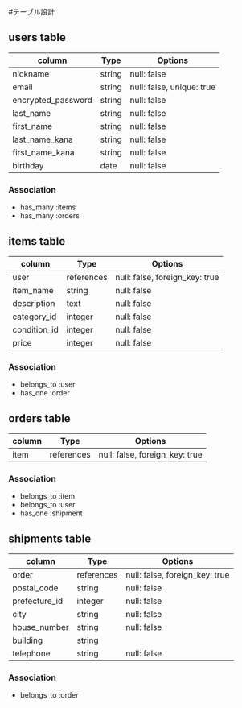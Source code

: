 #テーブル設計

## users table

| column             | Type      | Options       |
| ------------------ | --------- | ------------- |
| nickname               | string    | null: false   |
| email              | string    | null: false, unique: true   |
| encrypted_password | string    | null: false   |
| last_name              | string    | null: false   |
| first_name              | string    | null: false   |
| last_name_kana              | string    | null: false   |
| first_name_kana              | string    | null: false   |
| birthday              | date    | null: false   |

### Association

- has_many :items
- has_many :orders


## items table

| column             | Type      | Options       |
| ------------------ | --------- | ------------- |
| user              | references    | null: false, foreign_key: true   |
| item_name              | string    | null: false   |
| description | text    | null: false   |
| category_id              | integer    | null: false   |
| condition_id              | integer    | null: false   |
| price              | integer    | null: false   |

### Association

- belongs_to :user
- has_one :order

## orders table

| column             | Type      | Options       |
| ------------------ | --------- | ------------- |
| item              | references    | null: false, foreign_key: true   |

### Association

- belongs_to :item
- belongs_to :user
- has_one :shipment


## shipments table

| column             | Type      | Options       |
| ------------------ | --------- | ------------- |
| order              | references    | null: false, foreign_key: true   |
| postal_code               | string    | null: false   |
| prefecture_id              | integer    | null: false   |
| city | string    | null: false   |
| house_number | string    | null: false   |
| building |string     |    |
| telephone | string    | null: false   |

### Association

- belongs_to :order
